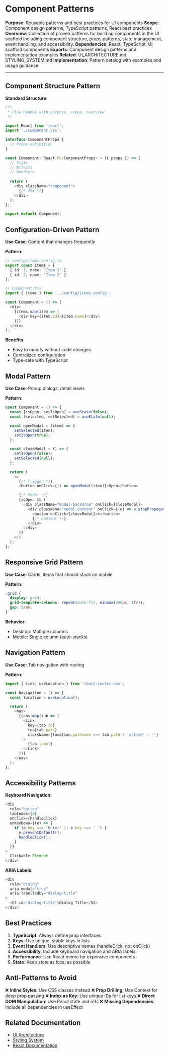 # Component Patterns

**Purpose**: Reusable patterns and best practices for UI components
**Scope**: Component design patterns, TypeScript patterns, React best practices
**Overview**: Collection of proven patterns for building components in the UI scaffold including
    component structure, props patterns, state management, event handling, and accessibility.
**Dependencies**: React, TypeScript, UI scaffold components
**Exports**: Component design patterns and implementation examples
**Related**: UI_ARCHITECTURE.md, STYLING_SYSTEM.md
**Implementation**: Pattern catalog with examples and usage guidance

---

## Component Structure Pattern

**Standard Structure**:
```typescript
/**
 * File header with purpose, scope, overview
 */

import React from 'react';
import './Component.css';

interface ComponentProps {
  // Props definition
}

const Component: React.FC<ComponentProps> = ({ props }) => {
  // State
  // Effects
  // Handlers
  
  return (
    <div className="component">
      {/* JSX */}
    </div>
  );
};

export default Component;
```

## Configuration-Driven Pattern

**Use Case**: Content that changes frequently

**Pattern**:
```typescript
// config/items.config.ts
export const items = [
  { id: 1, name: 'Item 1' },
  { id: 2, name: 'Item 2' }
];

// Component.tsx
import { items } from '../config/items.config';

const Component = () => (
  <div>
    {items.map(item => (
      <div key={item.id}>{item.name}</div>
    ))}
  </div>
);
```

**Benefits**:
- Easy to modify without code changes
- Centralized configuration
- Type-safe with TypeScript

## Modal Pattern

**Use Case**: Popup dialogs, detail views

**Pattern**:
```typescript
const Component = () => {
  const [isOpen, setIsOpen] = useState(false);
  const [selected, setSelected] = useState(null);

  const openModal = (item) => {
    setSelected(item);
    setIsOpen(true);
  };

  const closeModal = () => {
    setIsOpen(false);
    setSelected(null);
  };

  return (
    <>
      {/* Trigger */}
      <button onClick={() => openModal(item)}>Open</button>

      {/* Modal */}
      {isOpen && (
        <div className="modal-backdrop" onClick={closeModal}>
          <div className="modal-content" onClick={(e) => e.stopPropagation()}>
            <button onClick={closeModal}>×</button>
            {/* Content */}
          </div>
        </div>
      )}
    </>
  );
};
```

## Responsive Grid Pattern

**Use Case**: Cards, items that should stack on mobile

**Pattern**:
```css
.grid {
  display: grid;
  grid-template-columns: repeat(auto-fit, minmax(250px, 1fr));
  gap: 2rem;
}
```

**Behavior**:
- Desktop: Multiple columns
- Mobile: Single column (auto-stacks)

## Navigation Pattern

**Use Case**: Tab navigation with routing

**Pattern**:
```typescript
import { Link, useLocation } from 'react-router-dom';

const Navigation = () => {
  const location = useLocation();

  return (
    <nav>
      {tabs.map(tab => (
        <Link
          key={tab.id}
          to={tab.path}
          className={location.pathname === tab.path ? 'active' : ''}
        >
          {tab.label}
        </Link>
      ))}
    </nav>
  );
};
```

## Accessibility Patterns

**Keyboard Navigation**:
```typescript
<div
  role="button"
  tabIndex={0}
  onClick={handleClick}
  onKeyDown={(e) => {
    if (e.key === 'Enter' || e.key === ' ') {
      e.preventDefault();
      handleClick();
    }
  }}
>
  Clickable Element
</div>
```

**ARIA Labels**:
```typescript
<div
  role="dialog"
  aria-modal="true"
  aria-labelledby="dialog-title"
>
  <h2 id="dialog-title">Dialog Title</h2>
</div>
```

## Best Practices

1. **TypeScript**: Always define prop interfaces
2. **Keys**: Use unique, stable keys in lists
3. **Event Handlers**: Use descriptive names (handleClick, not onClick)
4. **Accessibility**: Include keyboard navigation and ARIA labels
5. **Performance**: Use React.memo for expensive components
6. **State**: Keep state as local as possible

## Anti-Patterns to Avoid

❌ **Inline Styles**: Use CSS classes instead
❌ **Prop Drilling**: Use Context for deep prop passing
❌ **Index as Key**: Use unique IDs for list keys
❌ **Direct DOM Manipulation**: Use React state and refs
❌ **Missing Dependencies**: Include all dependencies in useEffect

## Related Documentation

- [UI Architecture](UI_ARCHITECTURE.md)
- [Styling System](STYLING_SYSTEM.md)
- [React Documentation](https://react.dev)
